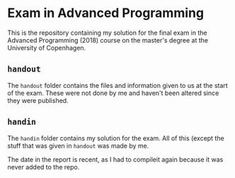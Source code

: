 # Exam in Advanced Programming

This is the repository containing my solution for the final exam in the Advanced Programming (2018) course on the master's degree at the University of Copenhagen.

## `handout`
The `handout` folder contains the files and information given to us at the start of the exam. These were not done by me and haven't been altered since they were published.

## `handin`
The `handin` folder contains my solution for the exam. All of this (except the stuff that was given in `handout` was made by me.

The date in the report is recent, as I had to compileit again because it was never added to the repo.




